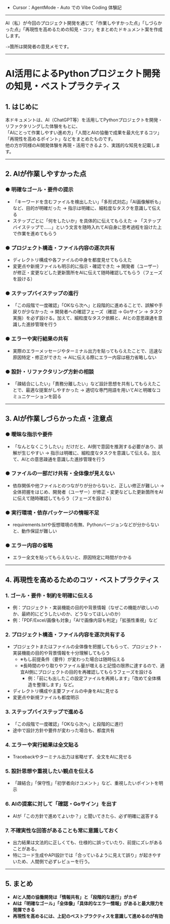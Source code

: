- Cursor：AgentMode - Auto での Vibe Coding 体験記

------------------------------------------------------------------------

AI（私）が今回のプロジェクト開発を通じて「作業しやすかった点」「しづらかった点」「再現性を高めるための知見・コツ」をまとめたドキュメント案を作成します。

`->`箇所は開発者の意見メモです。

---

# AI活用によるPythonプロジェクト開発の知見・ベストプラクティス

## 1. はじめに

本ドキュメントは、AI（ChatGPT等）を活用してPythonプロジェクトを開発・リファクタリングした体験をもとに、  
「AIにとって作業しやすい進め方」「人間とAIの協働で成果を最大化するコツ」「再現性を高めるポイント」などをまとめたものです。  
他の方が同様のAI開発体験を再現・活用できるよう、実践的な知見を記載します。

---

## 2. AIが作業しやすかった点

### ● 明確なゴール・要件の提示
- 「キーワードを含むファイルを検出したい」「多形式対応」「AI画像解析も」など、目的が明確だった
    -> 指示は明確に、細粒度なタスクを意識して伝える
- ステップごとに「何をしたいか」を具体的に伝えてもらえた
    -> 「ステップバイステップで……」という文言を随時入れてAI自身に思考過程を設けた上で作業を進めてもらう

### ● プロジェクト構造・ファイル内容の逐次共有
- ディレクトリ構成や各ファイルの中身を都度見せてもらえた
- 変更点や新規ファイルも明示的に指示・確認できた
    -> 開発者（ユーザー）が修正・変更などした更新箇所をAIに伝えて随時確認してもらう（フェーズを設ける）

### ● ステップバイステップの進行
- 「この段階で一度確認」「OKなら次へ」と段階的に進めることで、誤解や手戻りが少なかった
    -> 開発者への確認フェーズ（確認 → Goサイン → タスク実施）を必ず設ける。加えて、細粒度なタスク依頼と、AIとの意思疎通を意識した進捗管理を行う

### ● エラーや実行結果の共有
- 実際のエラーメッセージやターミナル出力を貼ってもらえたことで、迅速な原因特定・修正ができた
    -> AIに伝える際にエラー内容は極力省略しない

### ● 設計・リファクタリング方針の相談
- 「疎結合にしたい」「責務分離したい」など設計思想を共有してもらえたことで、最適な提案がしやすかった
    -> 適切な専門用語を用いてAIと明確なコミュニケーションを図る

---

## 3. AIが作業しづらかった点・注意点

### ● 曖昧な指示や要件
- 「なんとなくこうしたい」だけだと、AI側で意図を推測する必要があり、誤解が生じやすい
    -> 指示は明確に、細粒度なタスクを意識して伝える。加えて、AIとの意思疎通を意識した進捗管理を行う

### ● ファイルの一部だけ共有・全体像が見えない
- 依存関係や他ファイルとのつながりが分からないと、正しい修正が難しい
    -> 全体把握をはじめ、開発者（ユーザー）が修正・変更などした更新箇所をAIに伝えて随時確認してもらう（フェーズを設ける）

### ● 実行環境・依存パッケージの情報不足
- requirements.txtや仮想環境の有無、Pythonバージョンなどが分からないと、動作保証が難しい

### ● エラー内容の省略
- エラー全文を貼ってもらえないと、原因特定に時間がかかる

---

## 4. 再現性を高めるためのコツ・ベストプラクティス

### 1. **ゴール・要件・制約を明確に伝える**
- 例：プロジェクト・実装機能の目的や背景情報（なぜこの機能が欲しいのか、最終的にどうしたいのか、どうなってほしいのか）
- 例：「PDF/Excel/画像も対象」「AIで画像内容も判定」「拡張性重視」など

### 2. **プロジェクト構造・ファイル内容を逐次共有する**
- プロジェクトまたはファイルの全体像を把握してもらって、プロジェクト・実装機能の目的や背景情報を十分理解してもらう
    - ※もし前提条件（要件）が変わった場合は随時伝える
    - ※長時間のやり取りやファイル量が増えると記憶の限界に達するので、適宜AI側にプロジェクトの目的を再確認してもらうフェーズを設ける
        - 例：「前にも出したこの設定ファイルを再掲します」「改めて全体構造を整理します」など。
- ディレクトリ構成や主要ファイルの中身をAIに見せる
- 変更点や新規ファイルも都度明示

### 3. **ステップバイステップで進める**
- 「この段階で一度確認」「OKなら次へ」と段階的に進行
- 途中で設計方針や要件が変わった場合も、都度共有

### 4. **エラーや実行結果は全文貼る**
- Tracebackやターミナル出力は省略せず、全文をAIに見せる

### 5. **設計思想や重視したい観点を伝える**
- 「疎結合」「保守性」「初学者向けコメント」など、重視したいポイントを明示

### 6. **AIの提案に対して「確認・Goサイン」を出す**
- AIが「この方針で進めてよいか？」と聞いてきたら、必ず明確に返答する

### 7. **不確実性な回答があることも常に意識**しておく
- 出力結果は文法的に正しくても、仕様的に誤っていたり、前提にズレがあることがある。
- 特にコード生成やAPI設計では「合っているように見えて誤り」が起きやすいため、人間側で必ずレビューを行う。

---

## 5. まとめ

- **AIと人間の協働開発は「情報共有」と「段階的な進行」がカギ**
- **AIは「明確なゴール」「全体像」「具体的なエラー情報」があると最大限力を発揮できる**
- **再現性を高めるには、上記のベストプラクティスを意識して進めるのが有効**
